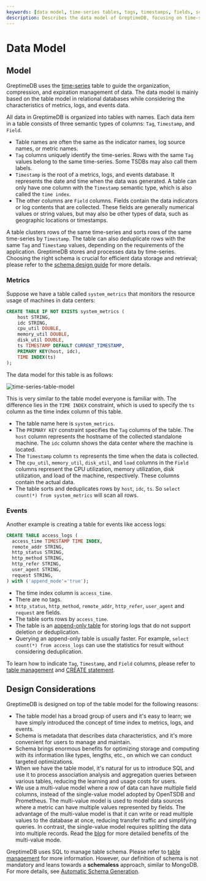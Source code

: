 ```yaml
---
keywords: [data model, time-series tables, tags, timestamps, fields, schema management]
description: Describes the data model of GreptimeDB, focusing on time-series tables. It explains the organization of data into tables with tags, timestamps, and fields, and provides examples of metric and log tables. Design considerations and schema management are also discussed.
---
```


# Data Model

## Model

GreptimeDB uses the [time-series](https://en.wikipedia.org/wiki/Time_series) table to guide the organization, compression, and expiration management of data.
The data model is mainly based on the table model in relational databases while considering the characteristics of metrics, logs, and events data.

All data in GreptimeDB is organized into tables with names. Each data item in a table consists of three semantic types of columns: `Tag`, `Timestamp`, and `Field`.

- Table names are often the same as the indicator names, log source names, or metric names.
- `Tag` columns uniquely identify the time-series.
  Rows with the same `Tag` values belong to the same time-series.
  Some TSDBs may also call them labels.
- `Timestamp` is the root of a metrics, logs, and events database.
  It represents the date and time when the data was generated.
  A table can only have one column with the `Timestamp` semantic type, which is also called the `time index`.
- The other columns are `Field` columns.
  Fields contain the data indicators or log contents that are collected.
  These fields are generally numerical values or string values,
  but may also be other types of data, such as geographic locations or timestamps.

A table clusters rows of the same time-series and sorts rows of the same time-series by `Timestamp`.
The table can also deduplicate rows with the same `Tag` and `Timestamp` values, depending on the requirements of the application.
GreptimeDB stores and processes data by time-series.
Choosing the right schema is crucial for efficient data storage and retrieval; please refer to the [schema design guide](/docs/user-guide/administration/design-table.md) for more details.

### Metrics

Suppose we have a table called `system_metrics` that monitors the resource usage of machines in data centers:

```sql
CREATE TABLE IF NOT EXISTS system_metrics (
    host STRING,
    idc STRING,
    cpu_util DOUBLE,
    memory_util DOUBLE,
    disk_util DOUBLE,
    ts TIMESTAMP DEFAULT CURRENT_TIMESTAMP,
    PRIMARY KEY(host, idc),
    TIME INDEX(ts)
);
```

The data model for this table is as follows:

![time-series-table-model](/time-series-data-model.svg)

This is very similar to the table model everyone is familiar with. The difference lies in the `TIME INDEX` constraint, which is used to specify the `ts` column as the time index column of this table.

- The table name here is `system_metrics`.
- The `PRIMARY KEY` constraint specifies the `Tag` columns of the table.
  The `host` column represents the hostname of the collected standalone machine.
  The `idc` column shows the data center where the machine is located.
- The `Timestamp` column `ts` represents the time when the data is collected.
- The `cpu_util`, `memory_util`, `disk_util`, and `load` columns in the `Field` columns represent
  the CPU utilization, memory utilization, disk utilization, and load of the machine, respectively.
  These columns contain the actual data.
- The table sorts and deduplicates rows by `host`, `idc`, `ts`. So `select count(*) from system_metrics` will scan all rows.

### Events

Another example is creating a table for events like access logs:

```sql
CREATE TABLE access_logs (
  access_time TIMESTAMP TIME INDEX,
  remote_addr STRING,
  http_status STRING,
  http_method STRING,
  http_refer STRING,
  user_agent STRING,
  request STRING,
) with ('append_mode'='true');
```

- The time index column is `access_time`.
- There are no tags.
- `http_status`, `http_method`, `remote_addr`, `http_refer`, `user_agent` and `request` are fields.
- The table sorts rows by `access_time`.
- The table is an [append-only table](/reference/sql/create.md#create-an-append-only-table) for storing logs that do not support deletion or deduplication.
- Querying an append-only table is usually faster. For example, `select count(*) from access_logs` can use the statistics for result without considering deduplication.


To learn how to indicate `Tag`, `Timestamp`, and `Field` columns, please refer to [table management](/user-guide/administration/manage-data/basic-table-operations.md#create-a-table) and [CREATE statement](/reference/sql/create.md).


## Design Considerations

GreptimeDB is designed on top of the table model for the following reasons:

- The table model has a broad group of users and it's easy to learn; we have simply introduced the concept of time index to metrics, logs, and events.
- Schema is metadata that describes data characteristics, and it's more convenient for users to manage and maintain.
- Schema brings enormous benefits for optimizing storage and computing with its information like types, lengths, etc., on which we can conduct targeted optimizations.
- When we have the table model, it's natural for us to introduce SQL and use it to process association analysis and aggregation queries between various tables, reducing the learning and usage costs for users.
- We use a multi-value model where a row of data can have multiple field columns,
  instead of the single-value model adopted by OpenTSDB and Prometheus.
  The multi-value model is used to model data sources where a metric can have multiple values represented by fields.
  The advantage of the multi-value model is that it can write or read multiple values to the database at once, reducing transfer traffic and simplifying queries. In contrast, the single-value model requires splitting the data into multiple records. Read the [blog](https://greptime.com/blogs/2024-05-09-prometheus) for more detailed benefits of the multi-value mode.


GreptimeDB uses SQL to manage table schema. Please refer to [table management](/user-guide/administration/manage-data/basic-table-operations.md) for more information.
However, our definition of schema is not mandatory and leans towards a **schemaless** approach, similar to MongoDB.
For more details, see [Automatic Schema Generation](/user-guide/ingest-data/overview.md#automatic-schema-generation).
